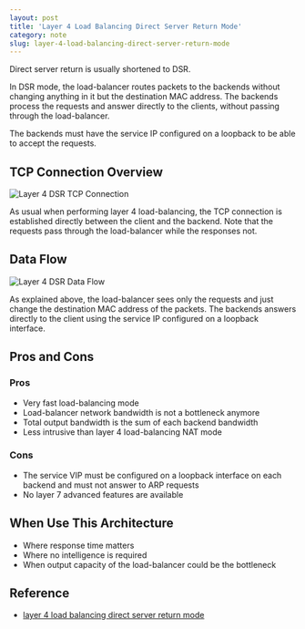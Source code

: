 ```yaml
---
layout: post
title: 'Layer 4 Load Balancing Direct Server Return Mode'
category: note
slug: layer-4-load-balancing-direct-server-return-mode
---
```

Direct server return is usually shortened to DSR.

In DSR mode, the load-balancer routes packets to the backends without changing
anything in it but the destination MAC address. The backends process the
requests and answer directly to the clients, without passing through the
load-balancer.

The backends must have the service IP configured on a loopback to be able to
accept the requests.

## TCP Connection Overview

![Layer 4 DSR TCP Connection](/assets/images/layer-4-load-balancing-direct-server-return-mode/layer4-dsr-tcp-connection.png)

As usual when performing layer 4 load-balancing, the TCP connection is
established directly between the client and the backend. Note that the requests
pass through the load-balancer while the responses not.

## Data Flow

![Layer 4 DSR Data Flow](/assets/images/layer-4-load-balancing-direct-server-return-mode/layer4-dsr-data-flow.png)

As explained above, the load-balancer sees only the requests and just change the
destination MAC address of the packets. The backends answers directly to the
client using the service IP configured on a loopback interface.

## Pros and Cons

### Pros

-  Very fast load-balancing mode
-  Load-balancer network bandwidth is not a bottleneck anymore
-  Total output bandwidth is the sum of each backend bandwidth
-  Less intrusive than layer 4 load-balancing NAT mode

### Cons

-  The service VIP must be configured on a loopback interface on each backend
   and must not answer to ARP requests
-  No layer 7 advanced features are available

## When Use This Architecture

-  Where response time matters
-  Where no intelligence is required
-  When output capacity of the load-balancer could be the bottleneck

## Reference

-  [layer 4 load balancing direct server return mode](https://www.haproxy.com/blog/layer-4-load-balancing-direct-server-return-mode/)
